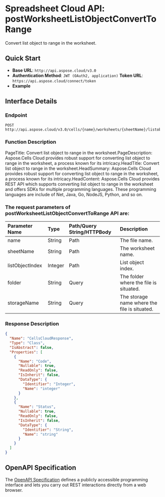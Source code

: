 # **Spreadsheet Cloud API: postWorksheetListObjectConvertToRange**

Convert list object to range in the worksheet. 

## **Quick Start**

- **Base URL**: `http://api.aspose.cloud/v3.0`
- **Authentication Method**: `JWT (OAuth2, application)`  **Token URL**: `https://api.aspose.cloud/connect/token`
- **Example** 
<script src="https://gist.github.com/aspose-cells-cloud-gists/8a5b324fdf3e574dbd747c1a1e24b05d.js?file=Example30_PostWorksheetListObjectConvertToRange.cs"></script>

## **Interface Details**

### **Endpoint** 

```
POST http://api.aspose.cloud/v3.0/cells/{name}/worksheets/{sheetName}/listobjects/{listObjectIndex}/ConvertToRange
```

### **Function Description**
PageTitle: Convert list object to range in the worksheet.PageDescription: Aspose.Cells Cloud provides robust support for converting list object to range in the worksheet, a process known for its intricacy.HeadTitle: Convert list object to range in the worksheet.HeadSummary: Aspose.Cells Cloud provides robust support for converting list object to range in the worksheet, a process known for its intricacy.HeadContent: Aspose.Cells Cloud provides REST API which supports converting list object to range in the worksheet and offers SDKs for multiple programming languages. These programming languages are include of Net, Java, Go, NodeJS, Python, and so on.

### The request parameters of **postWorksheetListObjectConvertToRange** API are: 

| Parameter Name | Type | Path/Query String/HTTPBody | Description | 
| :- | :- | :- |:- | 
|name|String|Path|The file name.|
|sheetName|String|Path|The worksheet name.|
|listObjectIndex|Integer|Path|List object index.|
|folder|String|Query|The folder where the file is situated.|
|storageName|String|Query|The storage name where the file is situated.|


### **Response Description**
```json
{
  "Name": "CellsCloudResponse",
  "Type": "Class",
  "IsAbstract": false,
  "Properties": [
    {
      "Name": "Code",
      "Nullable": true,
      "ReadOnly": false,
      "IsInherit": false,
      "DataType": {
        "Identifier": "Integer",
        "Name": "integer"
      }
    },
    {
      "Name": "Status",
      "Nullable": true,
      "ReadOnly": false,
      "IsInherit": false,
      "DataType": {
        "Identifier": "String",
        "Name": "string"
      }
    }
  ]
}
```

## OpenAPI Specification

The [OpenAPI Specification](https://reference.aspose.cloud/cells/#/ListObjectsController/PostWorksheetListObjectConvertToRange) defines a publicly accessible programming interface and lets you carry out REST interactions directly from a web browser.

